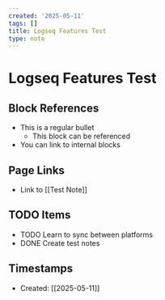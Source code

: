 ```yaml
---
created: '2025-05-11'
tags: []
title: Logseq Features Test
type: note
---
```


# Logseq Features Test

## Block References
- This is a regular bullet
  - This block can be referenced
- You can link to internal blocks

## Page Links
- Link to [[Test Note]]

## TODO Items
- TODO Learn to sync between platforms
- DONE Create test notes

## Timestamps
- Created: [[2025-05-11]]